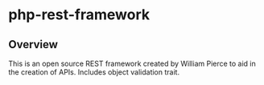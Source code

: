 # php-rest-framework
## Overview
This is an open source REST framework created by William Pierce to aid in the creation of APIs. Includes object validation trait.
